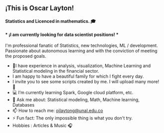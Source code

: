 ## ¡This is Oscar Layton!
#### Statistics and Licenced in mathematics. 🎓
#### * ¡I am currently looking for data scientist positions! *


I'm professional fanatic of Statistics, new technologies, ML / development. Passionate about autonomous learning and with the conviction of meeting the proposed goals.

- 💼I have experience in analysis, visualization, Machine Learning and Statistical modeling in the financial sector.
- I am happy to have a beautiful family for which I fight every day.
- I invite you to see some scripts created by me. I will upload many more! 👋
- 💻 I’m currently learning Spark, Google cloud platform, etc.
- 💬 Ask me about: Statistical modeling, Math, Machine learning, Databases
- 📫 How to reach me: ojlaytong@unal.edu.co
- ⚡ Fun fact: The only impossible thing is what you don't try.
- Hobbies : Articles & Music :headphones:


<!--
**oscarlayton/oscarlayton** is a ✨ _special_ ✨ repository because its `README.md` (this file) appears on your GitHub profile.

Here are some ideas to get you started:

- 🌱 I’m currently learning Spark, Scala and Flash software development.
- 🤔 I’m looking for help with ...
- 💬 Ask me about: Statistical modeling, Math, Machine learning, Databases
- 📫 How to reach me: ojlaytong@unal.edu.co
- ⚡ Fun fact: The only impossible thing is what you don't try.
-->
